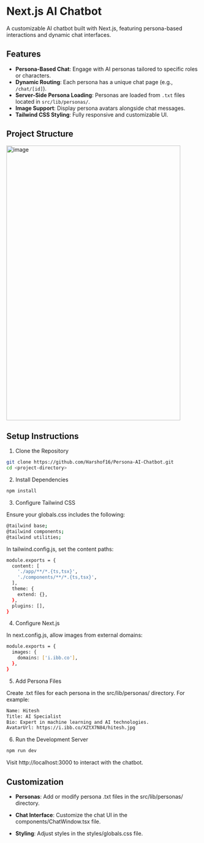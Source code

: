# Next.js AI Chatbot

A customizable AI chatbot built with Next.js, featuring persona-based interactions and dynamic chat interfaces.

## Features

- **Persona-Based Chat**: Engage with AI personas tailored to specific roles or characters.
- **Dynamic Routing**: Each persona has a unique chat page (e.g., `/chat/[id]`).
- **Server-Side Persona Loading**: Personas are loaded from `.txt` files located in `src/lib/personas/`.
- **Image Support**: Display persona avatars alongside chat messages.
- **Tailwind CSS Styling**: Fully responsive and customizable UI.

## Project Structure

<img width="454" height="716" alt="image" src="https://github.com/user-attachments/assets/acc7be6d-b1ab-4073-baaf-6834c4cec03b" />

## Setup Instructions

1. Clone the Repository
```bash
git clone https://github.com/Harshof16/Persona-AI-Chatbot.git
cd <project-directory>
```

2. Install Dependencies
```bash
npm install
```

3. Configure Tailwind CSS

Ensure your globals.css includes the following:
```bash
@tailwind base;
@tailwind components;
@tailwind utilities;
```

In tailwind.config.js, set the content paths:
```bash
module.exports = {
  content: [
    './app/**/*.{ts,tsx}',
    './components/**/*.{ts,tsx}',
  ],
  theme: {
    extend: {},
  },
  plugins: [],
}
```

4. Configure Next.js

In next.config.js, allow images from external domains:
```bash
module.exports = {
  images: {
    domains: ['i.ibb.co'],
  },
}
```

5. Add Persona Files

Create .txt files for each persona in the src/lib/personas/ directory. For example:
```bash
Name: Hitesh
Title: AI Specialist
Bio: Expert in machine learning and AI technologies.
AvatarUrl: https://i.ibb.co/XZtX7N84/hitesh.jpg
```

6. Run the Development Server
```bash
npm run dev
```

Visit http://localhost:3000 to interact with the chatbot.

## Customization

- **Personas**: Add or modify persona .txt files in the src/lib/personas/ directory.

- **Chat Interface**: Customize the chat UI in the components/ChatWindow.tsx file.

- **Styling**: Adjust styles in the styles/globals.css file.

